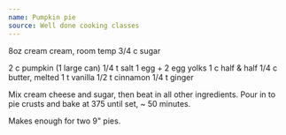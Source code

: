 ```yaml
---
name: Pumpkin pie
source: Well done cooking classes
---
```


8oz cream cream, room temp
3/4 c sugar

2 c pumpkin (1 large can)
1/4 t salt
1 egg + 2 egg yolks
1 c half & half
1/4 c butter, melted
1 t vanilla
1/2 t cinnamon
1/4 t ginger

Mix cream cheese and sugar, then beat in all other ingredients.  Pour in to pie crusts and bake at 375 until set, ~ 50 minutes.

Makes enough for two 9" pies.

